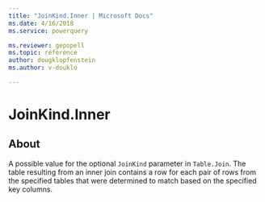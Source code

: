```yaml
---
title: "JoinKind.Inner | Microsoft Docs"
ms.date: 4/16/2018
ms.service: powerquery

ms.reviewer: gepopell
ms.topic: reference
author: dougklopfenstein
ms.author: v-douklo

---
```

# JoinKind.Inner
## About
A possible value for the optional `JoinKind` parameter in `Table.Join`. The table resulting from an inner join contains a row for each pair of rows from the specified tables that were determined to match based on the specified key columns.

